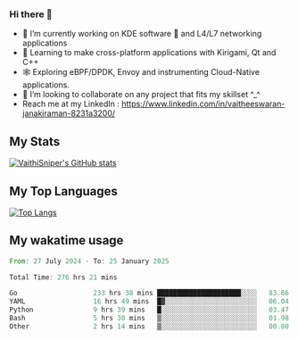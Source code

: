### Hi there 👋

- 🔭 I’m currently working on KDE software 💓 and L4/L7 networking applications 
- 📖 Learning to make cross-platform applications with Kirigami, Qt and C++
- 🕸️ Exploring eBPF/DPDK, Envoy and instrumenting Cloud-Native applications. 
- 👯 I’m looking to collaborate on any project that fits my skillset ^_^
- Reach me at my LinkedIn : https://www.linkedin.com/in/vaitheeswaran-janakiraman-8231a3200/

## My Stats
[![VaithiSniper's GitHub stats](https://github-readme-stats.vercel.app/api?username=VaithiSniper&hide=stars&theme=radical)](https://github.com/anuraghazra/github-readme-stats)

## My Top Languages

[![Top Langs](https://github-readme-stats.vercel.app/api/top-langs/?username=VaithiSniper&layout=compact)](https://github.com/anuraghazra/github-readme-stats)

## My wakatime usage

<!--START_SECTION:waka-->

```rust
From: 27 July 2024 - To: 25 January 2025

Total Time: 276 hrs 21 mins

Go                   233 hrs 38 mins █████████████████████░░░░   83.86 %
YAML                 16 hrs 49 mins  █▓░░░░░░░░░░░░░░░░░░░░░░░   06.04 %
Python               9 hrs 39 mins   █░░░░░░░░░░░░░░░░░░░░░░░░   03.47 %
Bash                 5 hrs 30 mins   ▒░░░░░░░░░░░░░░░░░░░░░░░░   01.98 %
Other                2 hrs 14 mins   ▒░░░░░░░░░░░░░░░░░░░░░░░░   00.80 %
```

<!--END_SECTION:waka-->
